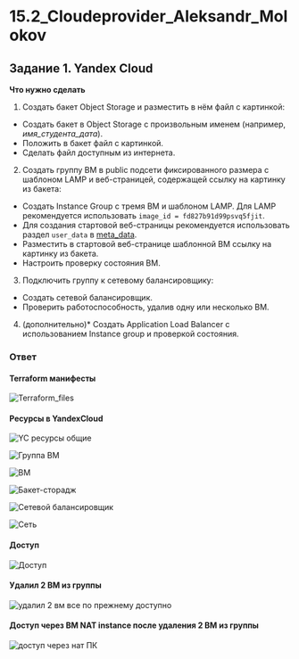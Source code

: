 # 15.2_Cloudeprovider_Aleksandr_Molokov

## Задание 1. Yandex Cloud 

**Что нужно сделать**

1. Создать бакет Object Storage и разместить в нём файл с картинкой:

 - Создать бакет в Object Storage с произвольным именем (например, _имя_студента_дата_).
 - Положить в бакет файл с картинкой.
 - Сделать файл доступным из интернета.
 
2. Создать группу ВМ в public подсети фиксированного размера с шаблоном LAMP и веб-страницей, содержащей ссылку на картинку из бакета:

 - Создать Instance Group с тремя ВМ и шаблоном LAMP. Для LAMP рекомендуется использовать `image_id = fd827b91d99psvq5fjit`.
 - Для создания стартовой веб-страницы рекомендуется использовать раздел `user_data` в [meta_data](https://cloud.yandex.ru/docs/compute/concepts/vm-metadata).
 - Разместить в стартовой веб-странице шаблонной ВМ ссылку на картинку из бакета.
 - Настроить проверку состояния ВМ.
 
3. Подключить группу к сетевому балансировщику:

 - Создать сетевой балансировщик.
 - Проверить работоспособность, удалив одну или несколько ВМ.
4. (дополнительно)* Создать Application Load Balancer с использованием Instance group и проверкой состояния.

### Ответ

#### Terraform манифесты
![Terraform_files](15.2_terraform)

#### Ресурсы в YandexCloud


![YC ресурсы общие](https://github.com/ALEMOLOKOV/15.2_Cloudprovider_Aleksandr_Molokov/assets/109212419/2a7181cf-02e4-494e-ba6a-787d64df1855)

![Группа ВМ](https://github.com/ALEMOLOKOV/15.2_Cloudprovider_Aleksandr_Molokov/assets/109212419/2d982c25-aaf9-4106-9bdf-8915d7e48aeb)

![ВМ](https://github.com/ALEMOLOKOV/15.2_Cloudprovider_Aleksandr_Molokov/assets/109212419/35727ca7-7787-4c53-999c-4906a71ee94c)

![Бакет-сторадж](https://github.com/ALEMOLOKOV/15.2_Cloudprovider_Aleksandr_Molokov/assets/109212419/ba429419-c584-4eab-a7c9-cfecedaa5a8e)

![Сетевой балансировщик](https://github.com/ALEMOLOKOV/15.2_Cloudprovider_Aleksandr_Molokov/assets/109212419/74bee522-ec79-42d9-b243-8830489a8c77)

![Сеть](https://github.com/ALEMOLOKOV/15.2_Cloudprovider_Aleksandr_Molokov/assets/109212419/45a73b16-4adc-41f7-b1d7-153afe4db9e2)

#### Доступ

![Доступ](https://github.com/ALEMOLOKOV/15.2_Cloudprovider_Aleksandr_Molokov/assets/109212419/453308e7-0ab6-4c34-afb3-d6707dc58dee)

#### Удалил 2 ВМ из группы
![удалил 2 вм все по прежнему доступно](https://github.com/ALEMOLOKOV/15.2_Cloudprovider_Aleksandr_Molokov/assets/109212419/691964aa-4a6c-421f-837d-147d4118feef)

#### Доступ через ВМ NAT instance после удаления 2 ВМ из группы

![доступ через нат ПК](https://github.com/ALEMOLOKOV/15.2_Cloudprovider_Aleksandr_Molokov/assets/109212419/ed463a84-cd5d-43f9-a528-5db2f282b4e1)




   
